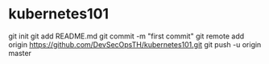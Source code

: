 # kubernetes101
git init
git add README.md
git commit -m "first commit"
git remote add origin https://github.com/DevSecOpsTH/kubernetes101.git
git push -u origin master
